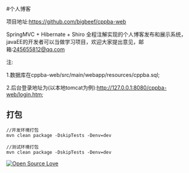 #个人博客

  项目地址:https://github.com/bigbeef/cppba-web
  
  SpringMVC  + Hibernate + Shiro 全程注解实现的个人博客发布和展示系统，
javaEE的开发者可以当做学习项目，欢迎大家提出意见，邮箱:245655812@qq.com

注:

  1.数据库在cppba-web/src/main/webapp/resources/cppba.sql;
  
  2.后台登录地址为(以本地tomcat为例):http://127.0.0.1:8080/cppba-web/login.htm;

## 打包
```$xslt
//开发环境打包
mvn clean package -DskipTests -Denv=dev

//测试环境打包
mvn clean package -DskipTests -Denv=dev

```
 	
[![Open Source Love](https://badges.frapsoft.com/os/v1/open-source.svg?v=103)](https://github.com/bigbeef/cppba-web)
